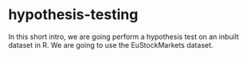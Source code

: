 # hypothesis-testing
In this short intro, we are going perform a hypothesis test on an inbuilt dataset in R.
We are going to use the EuStockMarkets dataset.

